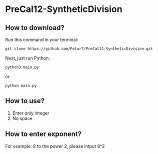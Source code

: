 # PreCal12-SyntheticDivision

## How to download?

Run this command in your terminal:

    git clone https://github.com/Petur7/PreCal12-SyntheticDivision.git
    
Next, just run Python:
   
    python3 main.py

or

    python main.py
  
## How to use?

1. Enter only integer
2. No space

## How to enter exponent?

For example: 8 to the power 2, please intput 8^2
